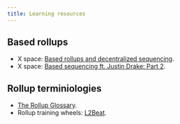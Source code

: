 ```yaml
---
title: Learning resources
---
```


## Based rollups

- X space: [Based rollups and decentralized sequencing](https://www.youtube.com/watch?v=eS5s08sgjuo).
- X space: [Based sequencing ft. Justin Drake: Part 2](https://www.youtube.com/watch?v=RqgIEkAfpks).

## Rollup terminiologies

- [The Rollup Glossary](https://rollup-glossary.vercel.app).
- Rollup training wheels: [L2Beat](https://l2beat.com).
